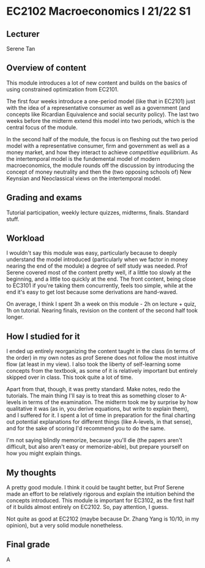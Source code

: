 # EC2102 Macroeconomics I 21/22 S1

## Lecturer

Serene Tan

## Overview of content

This module introduces a lot of new content and builds on the basics of using constrained optimization from EC2101.

The first four weeks introduce a one-period model (like that in EC2101) just with the idea of a representative consumer as well as a government (and concepts like Ricardian Equivalence and social security policy). The last two weeks before the midterm extend this model into two periods, which is the central focus of the module.

In the second half of the module, the focus is on fleshing out the two period model with a representative consumer, firm and government as well as a money market, and how they interact to achieve _competitive equilibrium_. As the intertemporal model is the fundemental model of modern macroeconomics, the module rounds off the discussion by introducing the concept of money neutrality and then the (two opposing schools of) New Keynsian and Neoclassical views on the intertemporal model.

## Grading and exams

Tutorial participation, weekly lecture quizzes, midterms, finals. Standard stuff.

## Workload

I wouldn't say this module was easy, particularly because to deeply understand the model introduced (particularly when we factor in money nearing the end of the module) a degree of self study was needed. Prof Serene covered most of the content pretty well, if a little too slowly at the beginning, and a little too quickly at the end. The front content, being close to EC3101 if you're taking them concurrently, feels too simple, while at the end it's easy to get lost because some derivations are hand-waved.

On average, I think I spent 3h a week on this module - 2h on lecture + quiz, 1h on tutorial. Nearing finals, revision on the content of the second half took longer.

## How I studied for it

I ended up entirely reorganizing the content taught in the class (in terms of the order) in my own notes as prof Serene does not follow the most intuitive flow (at least in my view). I also took the liberty of self-learning some concepts from the textbook, as some of it is relatively important but entirely skipped over in class. This took quite a lot of time.

Apart from that, though, it was pretty standard. Make notes, redo the tutorials. The main thing I'll say is to treat this as something closer to A-levels in terms of the examination. The midterm took me by surprise by how qualitative it was (as in, you derive equations, but write to explain them), and I suffered for it. I spent a lot of time in preparation for the final charting out potential explanations for different things (like A-levels, in that sense), and for the sake of scoring I'd recommend you to do the same.

I'm not saying blindly memorize, because you'll die (the papers aren't difficult, but also aren't easy or memorize-able), but prepare yourself on how you might explain things.

## My thoughts

A pretty good module. I think it could be taught better, but Prof Serene made an effort to be relatively rigorous and explain the intuition behind the concepts introduced. This module is important for EC3102, as the first half of it builds almost entirely on EC2102. So, pay attention, I guess.

Not quite as good at EC2102 (maybe because Dr. Zhang Yang is 10/10, in my opinion), but a very solid module nonetheless.

## Final grade

A
